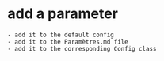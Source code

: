 # add a parameter
    - add it to the default config
    - add it to the Paramètres.md file
    - add it to the corresponding Config class
    